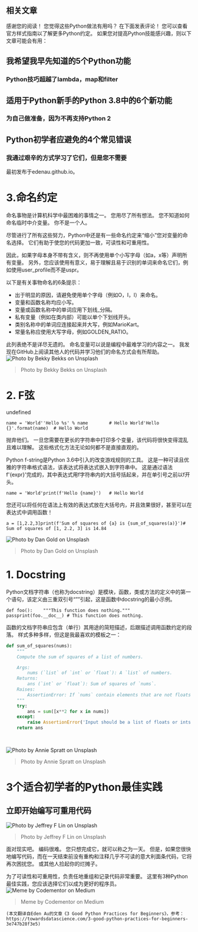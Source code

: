 ## 相关文章

感谢您的阅读！ 您觉得这些Python做法有用吗？ 在下面发表评论！ 您可以查看官方样式指南以了解更多Python约定。 如果您对提高Python技能感兴趣，则以下文章可能会有用：
## 我希望我早先知道的5个Python功能
### Python技巧超越了lambda，map和filter
## 适用于Python新手的Python 3.8中的6个新功能
### 为自己做准备，因为不再支持Python 2
## Python初学者应避免的4个常见错误
### 我通过艰辛的方式学习了它们，但是您不需要

最初发布于edenau.github.io。
# 3.命名约定

命名事物是计算机科学中最困难的事情之一。 您用尽了所有想法。 您不知道如何命名临时中介变量。 你不是一个人。

尽管进行了所有这些努力，Python中还是有一些命名约定来“缩小”您对变量的命名选择。 它们有助于使您的代码更加一致，可读性和可重用性。

因此，如果字母本身不带有含义，则不再使用单个小写字母（如a，x等）声明所有变量。 另外，您应该使用有意义，易于理解且易于识别的单词来命名它们，例如使用user_profile而不是uspr。

以下是有关事物命名的6条提示：
+ 出于明显的原因，请避免使用单个字母（例如O，I，l）来命名。
+ 变量和函数名称均应小写。
+ 变量或函数名称中的单词应用下划线_分隔。
+ 私有变量（例如在类内部）可能以单个下划线开头。
+ 类别名称中的单词应连接起来并大写，例如MarioKart。
+ 常量名称应使用大写字母，例如GOLDEN_RATIO。

此列表绝不是详尽无遗的。 命名变量可以说是编程中最难学习的内容之一。 我发现在GitHub上阅读其他人的代码并学习他们的命名方式会有所帮助。
![Photo by Bekky Bekks on Unsplash](0!TiMfMAsqmFmbQa6l)
> Photo by Bekky Bekks on Unsplash

# 2. F弦

undefined
```
name = 'World''Hello %s' % name        # Hello World'Hello {}'.format(name)  # Hello World
```

抛弃他们。 一旦您需要在更长的字符串中打印多个变量，该代码将很快变得混乱且难以理解。 这些格式化方法无论如何都不是直接直观的。

Python f-string是Python 3.6中引入的改变游戏规则的工具。 这是一种可读且优雅的字符串格式语法，该表达式将表达式嵌入到字符串中。 这是通过语法f'{expr}'完成的，其中表达式用f字符串内的大括号括起来，并在单引号之前以f开头。
```
name = 'World'print(f'Hello {name}')   # Hello World
```

您还可以将任何在语法上有效的表达式放在大括号内，并且效果很好，甚至可以在表达式中调用函数！
```
a = [1,2.2,3]print(f'Sum of squares of {a} is {sum_of_squares(a)}')# Sum of squares of [1, 2.2, 3] is 14.84
```
![Photo by Dan Gold on Unsplash](0!tkksKDEloJgbaTEr)
> Photo by Dan Gold on Unsplash

# 1. Docstring

Python文档字符串（也称为docstring）是模块，函数，类或方法的定义中的第一个语句，该定义由三重双引号“””引起，这是函数中docstring的最小示例。
```
def foo():    """This function does nothing."""    passprint(foo.__doc__) # This function does nothing.
```

函数的文档字符串应包含（单行）其用途的简短描述，后跟描述调用函数约定的段落。 样式多种多样，但这是我最喜欢的模板之一：
```python
def sum_of_squares(nums):
    """
    Compute the sum of squares of a list of numbers.

    Args:
        nums (`list` of `int` or `float`): A `list` of numbers.
    Returns:
        ans (`int` or `float`): Sum of squares of `nums`.
    Raises:
        AssertionError: If `nums` contain elements that are not floats nor ints.
    """
    try:
        ans = sum([x**2 for x in nums])
    except:
        raise AssertionError('Input should be a list of floats or ints.')
    return ans
    
    
```
![Photo by Annie Spratt on Unsplash](0!-1A4gb34Vrlo4PAR)
> Photo by Annie Spratt on Unsplash

# 3个适合初学者的Python最佳实践
## 立即开始编写可重用代码
![Photo by Jeffrey F Lin on Unsplash](0!W571FfZJTwbOc_HX)
> Photo by Jeffrey F Lin on Unsplash


面对现实吧。 编码很难。 您只想完成它，就可以称之为一天。 但是，如果您很快地编写代码，而在一天结束前没有重构和注释几乎不可读的意大利面条代码，它将再次困扰您。 或其他人捡起你的烂摊子。

为了可读性和可重用性，负责任地重组和记录代码非常重要。 这里有3种Python最佳实践，您应该选择它们以成为更好的程序员。
![Meme by Codementor on Medium](0!iv1MIhtisXgrmo6f.png)
> Meme by Codementor on Medium

```
(本文翻译自Eden Au的文章《3 Good Python Practices for Beginners》，参考：https://towardsdatascience.com/3-good-python-practices-for-beginners-3e747b28f3e5)
```
